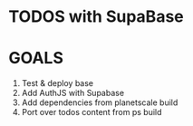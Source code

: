 # TODOS with SupaBase

# GOALS

1. Test & deploy base
2. Add AuthJS with Supabase
3. Add dependencies from planetscale build
4. Port over todos content from ps build
